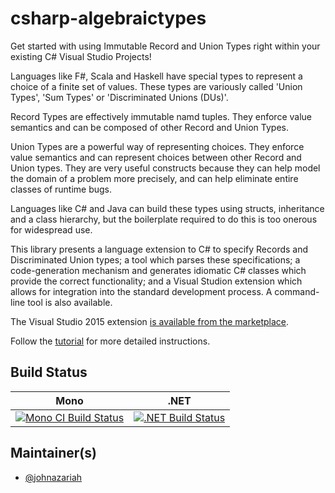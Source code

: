 # csharp-algebraictypes

Get started with using Immutable Record and Union Types right within your existing C# Visual Studio Projects!

Languages like F#, Scala and Haskell have special types to represent a choice of a finite set of values. These types are variously called 'Union Types', 'Sum Types' or 'Discriminated Unions (DUs)'.

Record Types are effectively immutable namd tuples. They enforce value semantics and can be composed of other Record and Union Types.

Union Types are a powerful way of representing choices. They enforce value semantics and can represent choices between other Record and Union types. They are very useful constructs because they can help model the domain of a problem more precisely, and can help eliminate entire classes of runtime bugs.

Languages like C# and Java can build these types using structs, inheritance and a class hierarchy, but the boilerplate required to do this is too onerous for widespread use.

This library presents a language extension to C# to specify Records and Discriminated Union types; a tool which parses these specifications; a code-generation mechanism and generates idiomatic C# classes which provide the correct functionality; and a Visual Studion extension which allows for integration into the standard development process. A command-line tool is also available. 

The Visual Studio 2015 extension [is available from the marketplace](https://marketplace.visualstudio.com/items?itemName=JohnAzariah.CUnionTypes).

Follow the [tutorial](https://johnazariah.github.io/csharp-uniontypes/tutorial.html) for more detailed instructions.

## Build Status

Mono | .NET
---- | ----
[![Mono CI Build Status](https://img.shields.io/travis/johnazariah/csharp-uniontypes/master.svg)](https://travis-ci.org/johnazariah/csharp-uniontypes) | [![.NET Build Status](https://img.shields.io/appveyor/ci/johnazariah/csharp-uniontypes/master.svg)](https://ci.appveyor.com/project/johnazariah/csharp-uniontypes)

## Maintainer(s)

- [@johnazariah](https://github.com/johnazariah)
